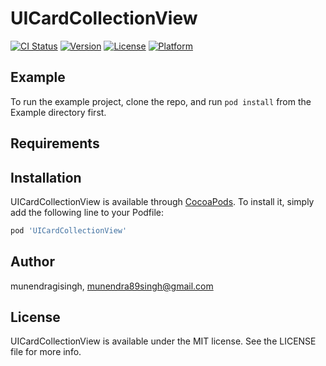 # UICardCollectionView

[![CI Status](https://img.shields.io/travis/munendragisingh/UICardCollectionView.svg?style=flat)](https://travis-ci.org/munendragisingh/UICardCollectionView)
[![Version](https://img.shields.io/cocoapods/v/UICardCollectionView.svg?style=flat)](https://cocoapods.org/pods/UICardCollectionView)
[![License](https://img.shields.io/cocoapods/l/UICardCollectionView.svg?style=flat)](https://cocoapods.org/pods/UICardCollectionView)
[![Platform](https://img.shields.io/cocoapods/p/UICardCollectionView.svg?style=flat)](https://cocoapods.org/pods/UICardCollectionView)

## Example

To run the example project, clone the repo, and run `pod install` from the Example directory first.

## Requirements

## Installation

UICardCollectionView is available through [CocoaPods](https://cocoapods.org). To install
it, simply add the following line to your Podfile:

```ruby
pod 'UICardCollectionView'
```

## Author

munendragisingh, munendra89singh@gmail.com

## License

UICardCollectionView is available under the MIT license. See the LICENSE file for more info.
